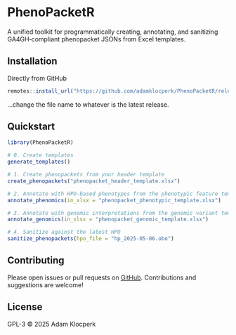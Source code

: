 PhenoPacketR
================

A unified toolkit for programmatically creating, annotating, and
sanitizing GA4GH‑compliant phenopacket JSONs from Excel templates.

## Installation
Directly from GitHub
``` r
remotes::install_url("https://github.com/adamklocperk/PhenoPacketR/releases/download/release/PhenoPacketR_0.1.0.tar.gz")
```
...change the file name to whatever is the latest release.

## Quickstart

``` r
library(PhenoPacketR)

# 0. Create templates
generate_templates()

# 1. Create phenopackets from your header template
create_phenopackets("phenopacket_header_template.xlsx")

# 2. Annotate with HPO-based phenotypes from the phenotypic feature template
annotate_phenomics(in_xlsx = "phenopacket_phenotypic_template.xlsx")

# 3. Annotate with genomic interpretations from the genomic variant template
annotate_genomics(in_xlsx = "phenopacket_genomic_template.xlsx")

# 4. Sanitize against the latest HPO
sanitize_phenopackets(hpo_file = "hp_2025-05-06.obo")
```

## Contributing

Please open issues or pull requests on
[GitHub](https://github.com/adamklocperk/PhenoPacketR). Contributions
and suggestions are welcome!

## License

GPL-3 © 2025 Adam Klocperk
